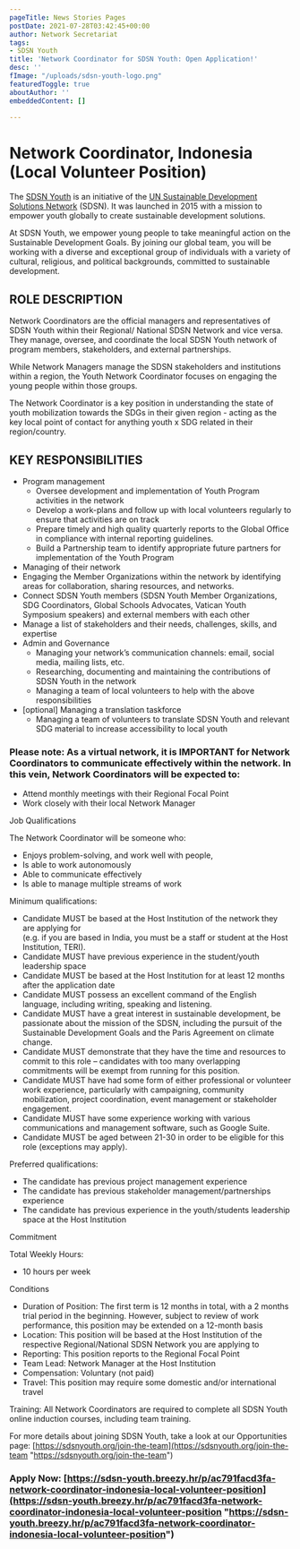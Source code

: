 ```yaml
---
pageTitle: News Stories Pages
postDate: 2021-07-28T03:42:45+00:00
author: Network Secretariat
tags:
- SDSN Youth
title: 'Network Coordinator for SDSN Youth: Open Application!'
desc: ''
fImage: "/uploads/sdsn-youth-logo.png"
featuredToggle: true
aboutAuthor: ''
embeddedContent: []

---
```

# Network Coordinator, Indonesia (Local Volunteer Position)

The [SDSN Youth](http://www.sdsnyouth.org/) is an initiative of the [UN Sustainable Development Solutions Network](http://www.unsdsn.org/) (SDSN). It was launched in 2015 with a mission to empower youth globally to create sustainable development solutions.

At SDSN Youth, we empower young people to take meaningful action on the Sustainable Development Goals. By joining our global team, you will be working with a diverse and exceptional group of individuals with a variety of cultural, religious, and political backgrounds, committed to sustainable development.

## ROLE DESCRIPTION

Network Coordinators are the official managers and representatives of SDSN Youth within their Regional/ National SDSN Network and vice versa. They manage, oversee, and coordinate the local SDSN Youth network of program members, stakeholders, and external partnerships.

While Network Managers manage the SDSN stakeholders and institutions within a region, the Youth Network Coordinator focuses on engaging the young people within those groups.

The Network Coordinator is a key position in understanding the state of youth mobilization towards the SDGs in their given region - acting as the key local point of contact for anything youth x SDG related in their region/country.

## 

## KEY RESPONSIBILITIES

* Program management
  * Oversee development and implementation of Youth Program activities in the network
  * Develop a work-plans and follow up with local volunteers regularly to ensure that activities are on track
  * Prepare timely and high quality quarterly reports to the Global Office in compliance with internal reporting guidelines.
  * Build a Partnership team to identify appropriate future partners for implementation of the Youth Program
* Managing of their network
* Engaging the Member Organizations within the network by identifying areas for collaboration, sharing resources, and networks.
* Connect SDSN Youth members (SDSN Youth Member Organizations, SDG Coordinators, Global Schools Advocates, Vatican Youth Symposium speakers) and external members with each other
* Manage a list of stakeholders and their needs, challenges, skills, and expertise
* Admin and Governance
  * Managing your network’s communication channels: email, social media, mailing lists, etc.
  * Researching, documenting and maintaining the contributions of SDSN Youth in the network
  * Managing a team of local volunteers to help with the above responsibilities
* \[optional\] Managing a translation taskforce
  * Managing a team of volunteers to translate SDSN Youth and relevant SDG material to increase accessibility to local youth

### 

### Please note: As a virtual network, it is IMPORTANT for Network Coordinators to communicate effectively within the network. In this vein, Network Coordinators will be expected to:

* Attend monthly meetings with their Regional Focal Point
* Work closely with their local Network Manager

Job Qualifications

The Network Coordinator will be someone who:

* Enjoys problem-solving, and work well with people,
* Is able to work autonomously
* Able to communicate effectively
* Is able to manage multiple streams of work

Minimum qualifications:

* Candidate MUST be based at the Host Institution of the network they are applying for  
  (e.g. if you are based in India, you must be a staff or student at the Host Institution, TERI).
* Candidate MUST have previous experience in the student/youth leadership space
* Candidate MUST be based at the Host Institution for at least 12 months after the application date
* Candidate MUST possess an excellent command of the English language, including writing, speaking and listening.
* Candidate MUST have a great interest in sustainable development, be passionate about the mission of the SDSN, including the pursuit of the Sustainable Development Goals and the Paris Agreement on climate change.
* Candidate MUST demonstrate that they have the time and resources to commit to this role – candidates with too many overlapping commitments will be exempt from running for this position.
* Candidate MUST have had some form of either professional or volunteer work experience, particularly with campaigning, community mobilization, project coordination, event management or stakeholder engagement.
* Candidate MUST have some experience working with various communications and management software, such as Google Suite.
* Candidate MUST be aged between 21-30 in order to be eligible for this role (exceptions may apply).

Preferred qualifications:

* The candidate has previous project management experience
* The candidate has previous stakeholder management/partnerships experience
* The candidate has previous experience in the youth/students leadership space at the Host Institution

Commitment

Total Weekly Hours:

* 10 hours per week

Conditions

* Duration of Position: The first term is 12 months in total, with a 2 months trial period in the beginning. However, subject to review of work performance, this position may be extended on a 12-month basis
* Location: This position will be based at the Host Institution of the respective Regional/National SDSN Network you are applying to
* Reporting: This position reports to the Regional Focal Point
* Team Lead: Network Manager at the Host Institution
* Compensation: Voluntary (not paid)
* Travel: This position may require some domestic and/or international travel

Training: All Network Coordinators are required to complete all SDSN Youth online induction courses, including team training.

For more details about joining SDSN Youth, take a look at our Opportunities page: [https://sdsnyouth.org/join-the-team](https://sdsnyouth.org/join-the-team "https://sdsnyouth.org/join-the-team")

### Apply Now: [https://sdsn-youth.breezy.hr/p/ac791facd3fa-network-coordinator-indonesia-local-volunteer-position](https://sdsn-youth.breezy.hr/p/ac791facd3fa-network-coordinator-indonesia-local-volunteer-position "https://sdsn-youth.breezy.hr/p/ac791facd3fa-network-coordinator-indonesia-local-volunteer-position")